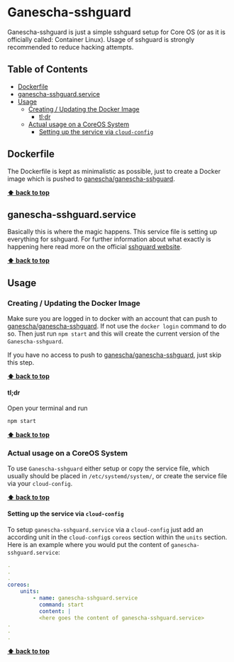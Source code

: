 # Ganescha-sshguard
Ganescha-sshguard is just a simple sshguard setup for Core OS (or as it is officially called: Container Linux).
Usage of sshguard is strongly recommended to reduce hacking attempts.

## Table of Contents

<!-- toc -->

- [Dockerfile](#dockerfile)
- [ganescha-sshguard.service](#ganescha-sshguardservice)
- [Usage](#usage)
  * [Creating / Updating the Docker Image](#creating--updating-the-docker-image)
    + [tl;dr](#tldr)
  * [Actual usage on a CoreOS System](#actual-usage-on-a-coreos-system)
    + [Setting up the service via `cloud-config`](#setting-up-the-service-via-cloud-config)

<!-- tocstop -->

## Dockerfile
The Dockerfile is kept as minimalistic as possible, just to create a Docker image which is pushed to
[ganescha/ganescha-sshguard](https://hub.docker.com/r/ganescha/ganescha-sshguard/).

**[⬆ back to top](#table-of-contents)**

## ganescha-sshguard.service
Basically this is where the magic happens. This service file is setting up everything for sshguard. For further
information about what exactly is happening here read more on the official [sshguard website](https://www.sshguard.net).

**[⬆ back to top](#table-of-contents)**

## Usage
### Creating / Updating the Docker Image
Make sure you are logged in to docker with an account that can push to
[ganescha/ganescha-sshguard](https://hub.docker.com/r/ganescha/ganescha-sshguard/). If not use the
`docker login` command to do so. Then just run `npm start` and this will create the current version of the
`Ganescha-sshguard`.

If you have no access to push to [ganescha/ganescha-sshguard](https://hub.docker.com/r/ganescha/ganescha-sshguard/),
just skip this step.

**[⬆ back to top](#table-of-contents)**

#### tl;dr
Open your terminal and run

```bash
npm start
```

**[⬆ back to top](#table-of-contents)**

### Actual usage on a CoreOS System
To use `Ganescha-sshguard` either setup or copy the service file, which usually should be placed in
`/etc/systemd/system/`, or create the service file via your `cloud-config`.

**[⬆ back to top](#table-of-contents)**

#### Setting up the service via `cloud-config`
To setup `ganescha-sshguard.service` via a `cloud-config` just add an according unit in the `cloud-config`s `coreos`
section within the `units` section. Here is an example where you would put the content of `ganescha-sshguard.service`:

```yaml
.
.
.
coreos:
    units:
        - name: ganescha-sshguard.service
          command: start
          content: |
          <here goes the content of ganescha-sshguard.service>
.
.
.
```

**[⬆ back to top](#table-of-contents)**
